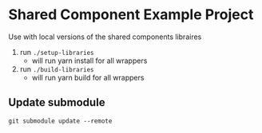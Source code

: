 # Shared Component Example Project

Use with local versions of the shared components libraires

1. run `./setup-libraries`
   - will run yarn install for all wrappers
2. run `./build-libraries`
   - will run yarn build for all wrappers

## Update submodule

```
git submodule update --remote
```

